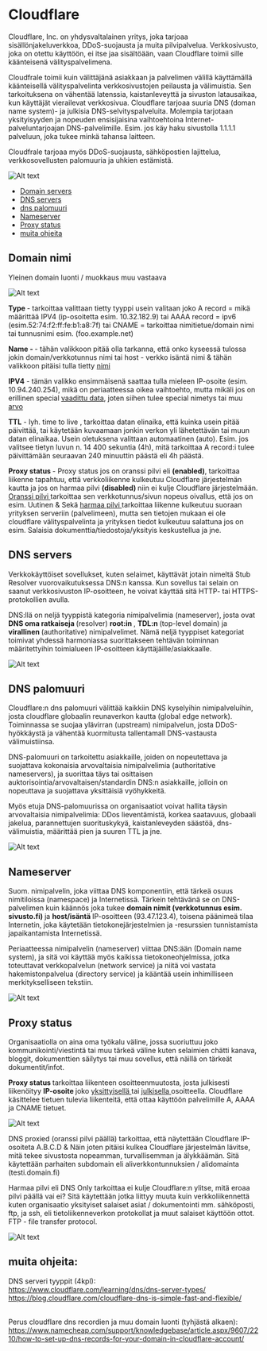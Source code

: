 # Cloudflare

Cloudflare, Inc. on yhdysvaltalainen yritys, joka tarjoaa sisällönjakeluverkkoa, DDoS-suojausta ja muita pilvipalvelua. Verkkosivusto, joka on otettu käyttöön, ei itse jaa sisältöään, vaan Cloudflare toimii sille käänteisenä välityspalvelimena.

Cloudfrale toimii kuin välittäjänä asiakkaan ja palvelimen välillä käyttämällä käänteisellä välityspalvelinta verkkosivustojen peilausta ja välimuistia. Sen tarkoituksena on vähentää latenssia, kaistanleveyttä ja sivuston latausaikaa, kun käyttäjät vierailevat verkkosivua. Cloudflare tarjoaa suuria DNS (doman name system)- ja julkisia DNS-selvityspalveluita. Molempia tarjotaan yksityisyyden ja nopeuden ensisijaisina vaihtoehtoina Internet-palveluntarjoajan DNS-palvelimille. Esim. jos käy haku sivustolla 1.1.1.1 palveluun, joka tukee minkä tahansa laitteen.

Cloudfrale tarjoaa myös DDoS-suojausta, sähköpostien lajittelua, verkkosovellusten palomuuria ja uhkien estämistä. 

![Alt text](images/cloudflare-2.png)

* [Domain servers](#Domain-servers)
* [DNS servers](#DNS-servers)
* [dns palomuuri](#dns-palomuuri)
* [Nameserver](#Nameserver)
* [Proxy status](#Proxy-status)
* [muita ohjeita](#muita-ohjeita)

## Domain nimi

Yleinen domain luonti / muokkaus muu vastaava

![Alt text](images/cloudflare-1.png)

<b> Type </b> - tarkoittaa valittaan tietty tyyppi usein valitaan joko A record = mikä määrittää IPV4 (ip-osoitetta esim. 10.32.182.9) tai AAAA record = ipv6 (esim.52:74:f2:ff:fe:b1:a8:7f) tai CNAME = tarkoittaa nimitietue/domain nimi tai tunnusnimi esim. (foo.example.net)

<b>Name - </b> - tähän valikkoon pitää olla tarkanna, että onko kyseessä tulossa jokin domain/verkkotunnus nimi tai host - verkko isäntä nimi & tähän valikkoon pitäisi tulla tietty <ins> nimi </ins>

<b>IPV4</b> - tämän valikko ensimmäisenä saattaa tulla mieleen IP-osoite (esim. 10.94.240.254), mikä on periaatteessa oikea vaihtoehto, mutta mikäli jos on erillinen special <ins>vaadittu data</ins>, joten siihen tulee special nimetys tai muu <ins>arvo</ins>

<b>TTL</b> - lyh. time to live , tarkoittaa datan elinaika, että  kuinka usein pitää päivittää, tai käytetään kuvaamaan jonkin verkon yli lähetettävän tai muun datan elinaikaa. Usein oletuksena valittaan automaatinen (auto). Esim. jos valitsee tietyn luvun n. 14 400 sekuntia (4h), mitä tarkoittaa A record:i tulee päivittämään seuraavan 240 minuuttin päästä eli 4h päästä.

<b>Proxy status </b> - Proxy status jos on oranssi pilvi eli <b> (enabled)</b>, tarkoittaa liikenne tapahtuu, että verkkoliikenne kulkeutuu Cloudflare järjestelmän kautta ja jos on harmaa pilvi <b>(disabled) </b> niin ei kulje Cloudflare järjestelmään. <ins> Oranssi pilvi </ins> tarkoittaa sen verkkotunnus/sivun nopeus oivallus, että jos on esim. Uutinen & Sekä <ins> harmaa pilvi </ins> tarkoittaa liikenne kulkeutuu suoraan yrityksen  serveriin (palvelimeen), mutta sen tietojen mukaan ei ole cloudflare välityspalvelinta ja  yrityksen tiedot kulkeutuu salattuna jos on esim. Salaisia  dokumenttia/tiedostoja/yksityis keskustellua ja jne. 


## DNS servers

Verkkokäyttöiset sovellukset, kuten selaimet, käyttävät jotain nimeltä Stub Resolver vuorovaikutuksessa DNS:n kanssa. Kun sovellus tai selain on saanut verkkosivuston IP-osoitteen, he voivat käyttää sitä HTTP- tai HTTPS-protokollien avulla.

DNS:llä on neljä tyyppistä kategoria nimipalvelimia (nameserver), josta ovat <b>DNS oma ratkaiseja </b> (resolver) <b> root:in </b>, <b> TDL:n </b> (top-level domain) ja <b> virallinen </b>(authoritative) nimipalvelimet.  Nämä neljä tyyppiset kategoriat toimivat yhdessä harmoniassa suorittakseen tehtävän toiminnan määritettyihin toimialueen IP-osoitteen käyttäjäille/asiakkaalle.

![Alt text](images/cloudflare-8.PNG)

## DNS palomuuri

Cloudflare:n dns palomuuri välittää kaikkiin DNS kyselyihin nimipalveluihin, josta cloudflare globaalin reunaverkon kautta (global edge network). Toiminnassa se suojaa ylävirran (upstream) nimipalvelun, josta DDoS-hyökkäystä ja vähentää kuormitusta tallentamall DNS-vastausta välimuistiinsa.

DNS-palomuuri on tarkoitettu asiakkaille, joiden on nopeutettava ja suojattava  kokonaisia arvovaltaisia nimipalvelimia (authoritative nameservers), ja suorittaa täys tai osittaisen auktorisointia/arvovaltaisen/standardin DNS:n asiakkaille, jolloin on nopeuttava ja suojattava yksittäisiä vyöhykkeitä.

Myös etuja DNS-palomuurissa on organisaatiot voivat hallita täysin arvovaltaisia nimipalvelimia: DDos lieventämistä, korkea saatavuus, globaali jakelua, parannettujen suorituskykyä, kaistanleveyden säästöä, dns-välimuistia, määrittää pien ja suuren TTL ja jne.

![Alt text](images/cloudflare-firewall-1.png)

## Nameserver

Suom. nimipalvelin, joka viittaa DNS komponentiin, että tärkeä osuus nimitiloissa (namespace) ja Internetissä. Tärkein tehtävänä se on DNS-palvelimen kuin käännös joka tukee <b> domain nimit (verkkotunnus esim. sivusto.fi) </b> ja <b> host/isäntä </b> IP-osoitteen (93.47.123.4), toisena päänimeä tilaa Internetin, joka  käytetään tietokonejärjestelmien ja -resurssien tunnistamista japaikantamista Internetissä. 

Periaatteessa nimipalvelin (nameserver) viittaa DNS:ään (Domain name system), ja sitä voi käyttää myös kaikissa tietokoneohjelmissa, jotka toteuttavat verkkopalvelun (network service)  ja niitä voi vastata hakemistonpalvelua (directory service) ja kääntää usein  inhimilliseen merkitykselliseen tekstiin.

![Alt text](images/cloudflare-5.PNG)



## Proxy status

Organisaatiolla on aina oma työkalu väline, jossa suoriuttuu joko kommunikointi/viestintä tai muu tärkeä väline kuten selaimien chätti kanava, bloggit, dokumenttien säilytys tai muu sovellus, että näillä on tärkeät dokumentit/infot.  

<b> Proxy status </b> tarkoittaa liikenteen osoitteenmuutosta, josta julkisesti liikenöityy <b> IP-osoite </b> joko <ins> yksittyisellä </ins> tai <ins> julkisella </ins> osoitteella. Cloudflare käsittelee tietuen tulevia liikenteitä, että ottaa käyttöön palvelimille A, AAAA ja CNAME tietuet. 

![Alt text](images/cloudflare-6.png)

DNS proxied (oranssi pilvi päällä) tarkoittaa, että näytettään Cloudflare IP-osoiteta A.B.C.D & Näin joten pitäisi kulkea Cloudflare järjestelmän lävitse, mitä tekee sivustosta nopeamman, turvallisemman ja älykkäämän. Sitä käytettään parhaiten subdomain eli aliverkkontunnuksien / alidomainta (testi.domain.fi)

Harmaa pilvi eli DNS Only tarkoittaa ei kulje Cloudflare:n ylitse, mitä eroaa pilvi päällä vai ei? Sitä käytettään jotka liittyy muuta kuin verkkoliikennettä kuten organisaatio yksityiset salaiset asiat / dokumentointi mm. sähköposti, ftp, ja ssh, eli tietoliikenneverkon protokollat ja muut salaiset käyttöön ottot. FTP - file transfer protocol.

![Alt text](images/cloudflare-7.png)


## muita ohjeita:

DNS serveri tyyppit (4kpl): <br>
https://www.cloudflare.com/learning/dns/dns-server-types/ <br>
https://blog.cloudflare.com/cloudflare-dns-is-simple-fast-and-flexible/ <br><br>

Perus cloudflare dns recordien ja muu domain luonti (tyhjästä alkaen): <br>
https://www.namecheap.com/support/knowledgebase/article.aspx/9607/2210/how-to-set-up-dns-records-for-your-domain-in-cloudflare-account/















